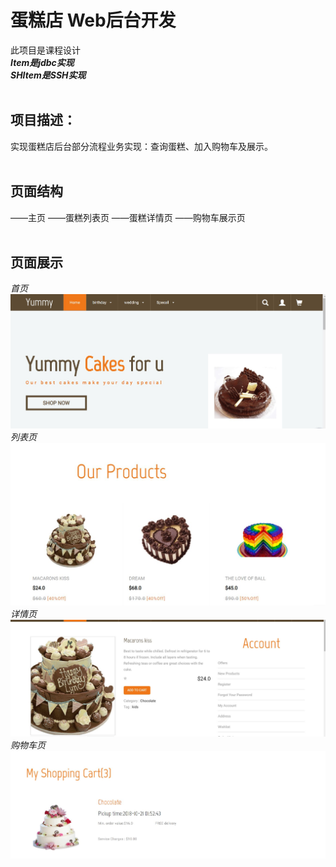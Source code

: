 # 蛋糕店   Web后台开发
此项目是课程设计<br/>
***Item是jdbc实现***<br/>
***SHItem是SSH实现***
<br/>
<br/>

## 项目描述：
实现蛋糕店后台部分流程业务实现：查询蛋糕、加入购物车及展示。
<br/>
<br/>

## 页面结构
——主页
——蛋糕列表页
——蛋糕详情页
——购物车展示页
<br/>
<br/>

## 页面展示
*首页*
![index](https://github.com/liangyaru/java/blob/master/pic/2.jpg)
*列表页*
![products](https://github.com/liangyaru/java/blob/master/pic/3.jpg)
*详情页*
![single](https://github.com/liangyaru/java/blob/master/pic/1.jpg)
*购物车页*
![cart](https://github.com/liangyaru/java/blob/master/pic/4.jpg)

